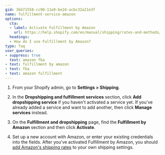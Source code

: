 ```yaml
---
gid: 3bb71558-cc90-11e8-be24-acbc32a21e3f
name: fulfillment-service-amazon
options:
  cta:
  - label: Activate Fulfillment by Amazon
    url: https://help.shopify.com/en/manual/shipping/rates-and-methods/fulfillment-services/amazon#activate-fulfillment-by-amazon
  headings:
  - How do I use Fulfillment by Amazon?
type: faq
user_queries:
- suppress: true
  text: amazon fba
- text: fulfillment by amazon
- text: fba
- text: amazon fulfillment
---
```


1. From your Shopify admin, go to **Settings > Shipping**.

2. In the **Dropshipping and fulfillment services** section, click **Add dropshipping service** if you haven't activated a service yet. If you've already added a service and want to add another, then click **Manage services** instead.

3. On the **Fulfillment and dropshipping** page, find the **Fulfillment by Amazon** section and then click **Activate**.

4. Set up a new account with Amazon, or enter your existing credentials into the fields. After you've activated Fulfillment by Amazon, you should [add Amazon's shipping rates](#set-shipping-rates-for-fulfillment-by-amazon) to your own shipping settings.
